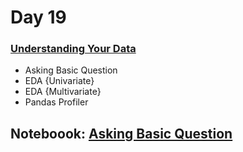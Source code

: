 # Day 19

### [Understanding Your Data](https://www.youtube.com/watch?v=mJlRTUuVr04&list=PLKnIA16_Rmvbr7zKYQuBfsVkjoLcJgxHH&index=19)

- Asking Basic Question
- EDA {Univariate}
- EDA {Multivariate}
- Pandas Profiler

## Noteboook: [Asking Basic Question](./Code/askingBasicQuestion.ipynb)